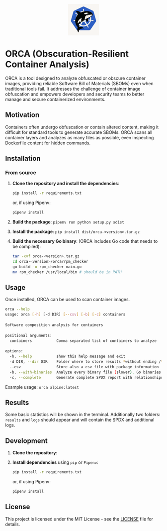 <p align="center">
<img src="docs/orca.png" alt="ORCA logo" style="width:20%; height:auto;">
</p>

# ORCA (Obscuration-Resilient Container Analysis)

ORCA is a tool designed to analyze obfuscated or obscure container images, providing reliable Software Bill of Materials (SBOMs) even when traditional tools fail. It addresses the challenge of container image obfuscation and empowers developers and security teams to better manage and secure containerized environments.


## Motivation

Containers often undergo obfuscation or contain altered content, making it difficult for standard tools to generate accurate SBOMs. ORCA scans all container layers and analyzes as many files as possible, even inspecting Dockerfile content for hidden commands.

## Installation

### From source 

1. **Clone the repository and install the dependencies**:
    ```bash
    pip install -r requirements.txt
    ```
    or, if using Pipenv:
    ```bash
    pipenv install
    ```

2. **Build the package**: `pipenv run python setup.py sdist`

2. **Install the package**: `pip install dist/orca-<version>.tar.gz`

3. **Build the necessary Go binary**: (ORCA includes Go code that needs to be compiled):
    ```bash
    tar -xvf orca-<version>.tar.gz
    cd orca-<version>/orca/rpm_checker
    go build -o rpm_checker main.go
    mv rpm_checker /usr/local/bin # should be in PATH
    ```

## Usage

Once installed, ORCA can be used to scan container images.

```bash
orca --help
usage: orca [-h] [-d DIR] [--csv] [-b] [-c] containers

Software composition analysis for containers

positional arguments:
  containers           Comma separated list of containers to analyze

options:
  -h, --help           show this help message and exit
  -d DIR, --dir DIR    Folder where to store results *without ending /*
  --csv                Store also a csv file with package information
  -b, --with-binaries  Analyze every binary file (slower). Go binaries are always analyzed
  -c, --complete       Generate complete SPDX report with relationships (>200MB file is generated)
```

Example usage: `orca alpine:latest`


## Results

Some basic statistics will be shown in the terminal. Additionally two folders: `results` and `logs` should appear and will contain the SPDX and additional logs. 


## Development 

1. **Clone the repository**:

2. **Install dependencies** using `pip` or `Pipenv`:
    ```bash
    pip install -r requirements.txt
    ```
    or, if using Pipenv:
    ```bash
    pipenv install
    ```

## License

This project is licensed under the MIT License - see the [LICENSE](LICENSE) file for details.
